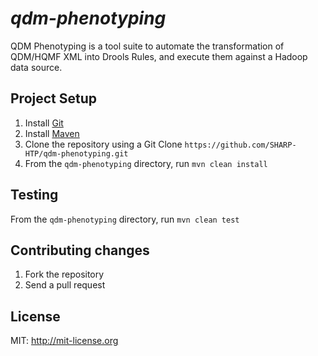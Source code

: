 # _qdm-phenotyping_

QDM Phenotyping is a tool suite to automate the transformation of QDM/HQMF XML into Drools Rules, and execute them against a Hadoop data source.

## Project Setup

1. Install [Git](http://git-scm.com/book/en/Getting-Started-Installing-Git)
2. Install [Maven](http://maven.apache.org/download.cgi)
3. Clone the repository using a Git Clone ```https://github.com/SHARP-HTP/qdm-phenotyping.git```
4. From the ```qdm-phenotyping``` directory, run ```mvn clean install```

## Testing

From the ```qdm-phenotyping``` directory, run ```mvn clean test```

## Contributing changes

1. Fork the repository
2. Send a pull request

## License
MIT: http://mit-license.org
